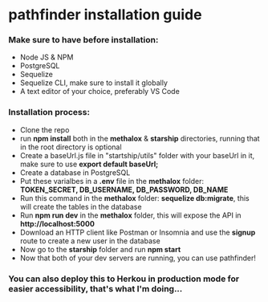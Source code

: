 # pathfinder installation guide

### Make sure to have before installation: 
- Node JS & NPM 
- PostgreSQL 
- Sequelize 
- Sequelize CLI, make sure to install it globally 
- A text editor of your choice, preferably VS Code 

### Installation process: 
- Clone the repo 
- run **npm install** both in the **methalox** & **starship** directories, running that in the root directory is optional 
- Create a baseUrl.js file in "startship/utils" folder with your baseUrl in it, make sure to use **export default baseUrl;** 
- Create a database in PostgreSQL 
- Put these varialbes in a **.env** file in the **methalox** folder: **TOKEN_SECRET, DB_USERNAME, DB_PASSWORD, DB_NAME** 
- Run this command in the **methalox** folder: **sequelize db:migrate**, this will create the tables in the database 
- Run **npm run dev** in the **methalox** folder, this will expose the API in **http://localhost:5000** 
- Download an HTTP client like Postman or Insomnia and use the **signup** route to create a new user in the database 
- Now go to the **starship** folder and run **npm start**
- Now that both of your dev servers are running, you can use pathfinder!

### You can also deploy this to Herkou in production mode for easier accessibility, that's what I'm doing...
